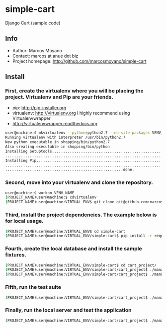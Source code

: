 simple-cart
===========

Django Cart (sample code)

## Info

+ Author: Marcos Moyano
+ Contact: marcos at anue dot biz
+ Project homepage: http://github.com/marcosmoyano/simple-cart

## Install

### First, create the virtualenv where you will be placing the project. Virtualenv and Pip are your friends.
+ pip: http://pip-installer.org
+ virtualenv: http://virtualenv.org
I highly recommend using Virtualenvwrapper
+ http://virtualenvwrapper.readthedocs.org

```sh
user@machine:$ mkvirtualenv --python=python2.7 --no-site-packages VENV_NAME
Running virtualenv with interpreter /usr/bin/python2.7
New python executable in shopping/bin/python2.7
Also creating executable in shopping/bin/python
Installing Setuptools.........................................................................................................................$
....................................................................................................done.
Installing Pip.................................................................................................................................
...............................................................................................................................................
.....................................................done.

```

### Second, move into your virtualenv and clone the repository.

```sh
user@machine:$ workon VENV_NAME
(PROJECT_NAME)user@machine:$ cdvirtualenv
(PROJECT_NAME)user@machine:VIRTUAL_ENV$ git clone git@github.com:marcosmoyano/simple-cart.git
```

### Third, install the project dependencies. The example below is for local usage.

```sh
(PROJECT_NAME)user@machine:VIRTUAL_ENV$ cd simple-cart
(PROJECT_NAME)user@machine:VIRTUAL_ENV/simple-cart$ pip install -r requirements/local.txt
```

### Fourth, create the local database and install the sample fixtures.

```sh
(PROJECT_NAME)user@machine:VIRTUAL_ENV/simple-cart$ cd cart_project/
(PROJECT_NAME)user@machine:VIRTUAL_ENV/simple-cart/cart_project$ ./manage.py syncdb --settings=cart_project.settings.local
(PROJECT_NAME)user@machine:VIRTUAL_ENV/simple-cart/cart_project$ ./manage.py migrate --settings=cart_project.settings.local

```

### Fifth, run the test suite
```sh
(PROJECT_NAME)user@machine:VIRTUAL_ENV/simple-cart/cart_project$ ./manage.py test --settings=cart_project.settings.test
```

### Finally, run the local server and test the application

```sh
(PROJECT_NAME)user@machine:VIRTUAL_ENV/simple-cart/cart_project$ ./manage.py runserver --settings=cart_project.settings.local

```
